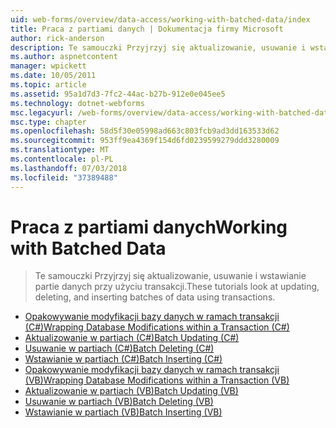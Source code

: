 ```yaml
---
uid: web-forms/overview/data-access/working-with-batched-data/index
title: Praca z partiami danych | Dokumentacja firmy Microsoft
author: rick-anderson
description: Te samouczki Przyjrzyj się aktualizowanie, usuwanie i wstawianie partie danych przy użyciu transakcji.
ms.author: aspnetcontent
manager: wpickett
ms.date: 10/05/2011
ms.topic: article
ms.assetid: 95a1d7d3-7fc2-44ac-b27b-912e0e045ee5
ms.technology: dotnet-webforms
msc.legacyurl: /web-forms/overview/data-access/working-with-batched-data
msc.type: chapter
ms.openlocfilehash: 58d5f30e05998ad663c803fcb9ad3dd163533d62
ms.sourcegitcommit: 953ff9ea4369f154d6fd0239599279ddd3280009
ms.translationtype: MT
ms.contentlocale: pl-PL
ms.lasthandoff: 07/03/2018
ms.locfileid: "37389488"
---
```

<a name="working-with-batched-data"></a><span data-ttu-id="2904d-103">Praca z partiami danych</span><span class="sxs-lookup"><span data-stu-id="2904d-103">Working with Batched Data</span></span>
====================
> <span data-ttu-id="2904d-104">Te samouczki Przyjrzyj się aktualizowanie, usuwanie i wstawianie partie danych przy użyciu transakcji.</span><span class="sxs-lookup"><span data-stu-id="2904d-104">These tutorials look at updating, deleting, and inserting batches of data using transactions.</span></span>


- [<span data-ttu-id="2904d-105">Opakowywanie modyfikacji bazy danych w ramach transakcji (C#)</span><span class="sxs-lookup"><span data-stu-id="2904d-105">Wrapping Database Modifications within a Transaction (C#)</span></span>](wrapping-database-modifications-within-a-transaction-cs.md)
- [<span data-ttu-id="2904d-106">Aktualizowanie w partiach (C#)</span><span class="sxs-lookup"><span data-stu-id="2904d-106">Batch Updating (C#)</span></span>](batch-updating-cs.md)
- [<span data-ttu-id="2904d-107">Usuwanie w partiach (C#)</span><span class="sxs-lookup"><span data-stu-id="2904d-107">Batch Deleting (C#)</span></span>](batch-deleting-cs.md)
- [<span data-ttu-id="2904d-108">Wstawianie w partiach (C#)</span><span class="sxs-lookup"><span data-stu-id="2904d-108">Batch Inserting (C#)</span></span>](batch-inserting-cs.md)
- [<span data-ttu-id="2904d-109">Opakowywanie modyfikacji bazy danych w ramach transakcji (VB)</span><span class="sxs-lookup"><span data-stu-id="2904d-109">Wrapping Database Modifications within a Transaction (VB)</span></span>](wrapping-database-modifications-within-a-transaction-vb.md)
- [<span data-ttu-id="2904d-110">Aktualizowanie w partiach (VB)</span><span class="sxs-lookup"><span data-stu-id="2904d-110">Batch Updating (VB)</span></span>](batch-updating-vb.md)
- [<span data-ttu-id="2904d-111">Usuwanie w partiach (VB)</span><span class="sxs-lookup"><span data-stu-id="2904d-111">Batch Deleting (VB)</span></span>](batch-deleting-vb.md)
- [<span data-ttu-id="2904d-112">Wstawianie w partiach (VB)</span><span class="sxs-lookup"><span data-stu-id="2904d-112">Batch Inserting (VB)</span></span>](batch-inserting-vb.md)
